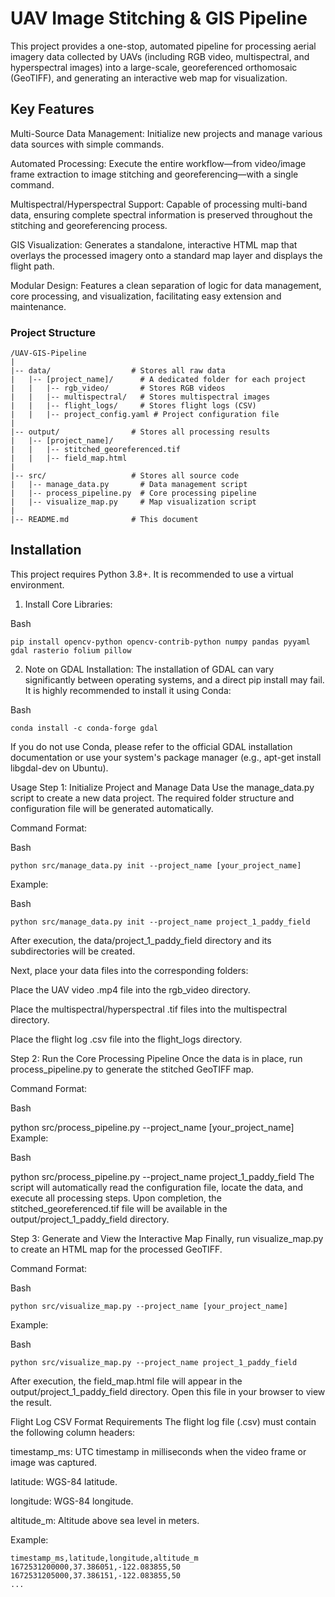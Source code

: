 # UAV Image Stitching & GIS Pipeline
This project provides a one-stop, automated pipeline for processing aerial imagery data collected by UAVs (including RGB video, multispectral, and hyperspectral images) into a large-scale, georeferenced orthomosaic (GeoTIFF), and generating an interactive web map for visualization.

## Key Features
Multi-Source Data Management: Initialize new projects and manage various data sources with simple commands.

Automated Processing: Execute the entire workflow—from video/image frame extraction to image stitching and georeferencing—with a single command.

Multispectral/Hyperspectral Support: Capable of processing multi-band data, ensuring complete spectral information is preserved throughout the stitching and georeferencing process.

GIS Visualization: Generates a standalone, interactive HTML map that overlays the processed imagery onto a standard map layer and displays the flight path.

Modular Design: Features a clean separation of logic for data management, core processing, and visualization, facilitating easy extension and maintenance.

### Project Structure

```
/UAV-GIS-Pipeline
|
|-- data/                  # Stores all raw data
|   |-- [project_name]/      # A dedicated folder for each project
|   |   |-- rgb_video/       # Stores RGB videos
|   |   |-- multispectral/   # Stores multispectral images
|   |   |-- flight_logs/     # Stores flight logs (CSV)
|   |   |-- project_config.yaml # Project configuration file
|
|-- output/                # Stores all processing results
|   |-- [project_name]/
|   |   |-- stitched_georeferenced.tif
|   |   |-- field_map.html
|
|-- src/                   # Stores all source code
|   |-- manage_data.py       # Data management script
|   |-- process_pipeline.py  # Core processing pipeline
|   |-- visualize_map.py     # Map visualization script
|
|-- README.md              # This document
```

## Installation
This project requires Python 3.8+. It is recommended to use a virtual environment.

1. Install Core Libraries:

Bash
```
pip install opencv-python opencv-contrib-python numpy pandas pyyaml gdal rasterio folium pillow
```

2. Note on GDAL Installation:
The installation of GDAL can vary significantly between operating systems, and a direct pip install may fail. It is highly recommended to install it using Conda:

Bash
```
conda install -c conda-forge gdal
```

If you do not use Conda, please refer to the official GDAL installation documentation or use your system's package manager (e.g., apt-get install libgdal-dev on Ubuntu).

Usage
Step 1: Initialize Project and Manage Data
Use the manage_data.py script to create a new data project. The required folder structure and configuration file will be generated automatically.

Command Format:

Bash
```
python src/manage_data.py init --project_name [your_project_name]
```
Example:

Bash
```
python src/manage_data.py init --project_name project_1_paddy_field
```

After execution, the data/project_1_paddy_field directory and its subdirectories will be created.

Next, place your data files into the corresponding folders:

Place the UAV video .mp4 file into the rgb_video directory.

Place the multispectral/hyperspectral .tif files into the multispectral directory.

Place the flight log .csv file into the flight_logs directory.

Step 2: Run the Core Processing Pipeline
Once the data is in place, run process_pipeline.py to generate the stitched GeoTIFF map.

Command Format:

Bash

python src/process_pipeline.py --project_name [your_project_name]
Example:

Bash

python src/process_pipeline.py --project_name project_1_paddy_field
The script will automatically read the configuration file, locate the data, and execute all processing steps. Upon completion, the stitched_georeferenced.tif file will be available in the output/project_1_paddy_field directory.

Step 3: Generate and View the Interactive Map
Finally, run visualize_map.py to create an HTML map for the processed GeoTIFF.

Command Format:

Bash
```
python src/visualize_map.py --project_name [your_project_name]
```
Example:

Bash
```
python src/visualize_map.py --project_name project_1_paddy_field
```

After execution, the field_map.html file will appear in the output/project_1_paddy_field directory. Open this file in your browser to view the result.

Flight Log CSV Format Requirements
The flight log file (.csv) must contain the following column headers:

timestamp_ms: UTC timestamp in milliseconds when the video frame or image was captured.

latitude: WGS-84 latitude.

longitude: WGS-84 longitude.

altitude_m: Altitude above sea level in meters.

Example:

```
timestamp_ms,latitude,longitude,altitude_m
1672531200000,37.386051,-122.083855,50
1672531205000,37.386151,-122.083855,50
...
```
